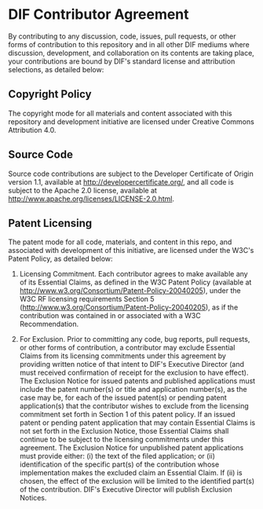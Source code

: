 # DIF Contributor Agreement

By contributing to any discussion, code, issues, pull requests, or other forms of contribution to this repository and in all other DIF mediums where discussion, development, and collaboration on its contents are taking place, your contributions are bound by DIF's standard license and attribution selections, as detailed below:

## Copyright Policy

The copyright mode for all materials and content associated with this repository and development initiative are licensed under Creative Commons Attribution 4.0.

## Source Code

Source code contributions are subject to the Developer Certificate of Origin version 1.1, available at http://developercertificate.org/, and all code is subject to the Apache 2.0 license, available at http://www.apache.org/licenses/LICENSE-2.0.html.

## Patent Licensing

The patent mode for all code, materials, and content in this repo, and associated with  development of this initiative, are licensed under the W3C's Patent Policy, as detailed below:

1. Licensing Commitment.  Each contributor agrees to make available any of its Essential Claims, as defined in the W3C Patent Policy (available at http://www.w3.org/Consortium/Patent-Policy-20040205), under the W3C RF licensing requirements Section 5 (http://www.w3.org/Consortium/Patent-Policy-20040205), as if the contribution was contained in or associated with a W3C Recommendation.

2. For Exclusion.  Prior to committing any code, bug reports, pull requests, or other forms of contribution, a contributor may exclude Essential Claims from its licensing commitments under this agreement by providing written notice of that intent to DIF's Executive Director (and must received confirmation of receipt for the exclusion to have effect).  The Exclusion Notice for issued patents and published applications must include the patent number(s) or title and application number(s), as the case may be, for each of the issued patent(s) or pending patent application(s) that the contributor wishes to exclude from the licensing commitment set forth in Section 1 of this patent policy.  If an issued patent or pending patent application that may contain Essential Claims is not set forth in the Exclusion Notice, those Essential Claims shall continue to be subject to the licensing commitments under this agreement.  The Exclusion Notice for unpublished patent applications must provide either: (i) the text of the filed application; or (ii) identification of the specific part(s) of the contribution whose implementation makes the excluded claim an Essential Claim.  If (ii) is chosen, the effect of the exclusion will be limited to the identified part(s) of the contribution.  DIF's Executive Director will publish Exclusion Notices.